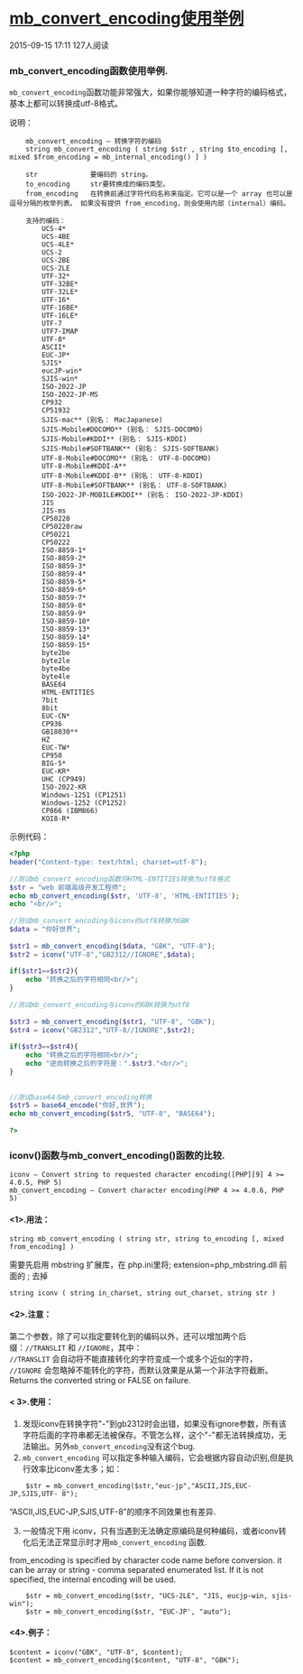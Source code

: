# [mb_convert_encoding使用举例][0]

 2015-09-15 17:11  127人阅读  



### mb_convert_encoding函数使用举例.  

`mb_convert_encoding`函数功能非常强大，如果你能够知道一种字符的编码格式，基本上都可以转换成utf-8格式。

说明：


        mb_convert_encoding — 转换字符的编码  
        string mb_convert_encoding ( string $str , string $to_encoding [, mixed $from_encoding = mb_internal_encoding() ] )  
          
        str             要编码的 string。  
        to_encoding     str要转换成的编码类型。  
        from_encoding   在转换前通过字符代码名称来指定。它可以是一个 array 也可以是逗号分隔的枚举列表。 如果没有提供 from_encoding，则会使用内部（internal）编码。  
          
        支持的编码：  
            UCS-4*  
            UCS-4BE  
            UCS-4LE*  
            UCS-2  
            UCS-2BE  
            UCS-2LE  
            UTF-32*  
            UTF-32BE*  
            UTF-32LE*  
            UTF-16*  
            UTF-16BE*  
            UTF-16LE*  
            UTF-7  
            UTF7-IMAP  
            UTF-8*  
            ASCII*  
            EUC-JP*  
            SJIS*  
            eucJP-win*  
            SJIS-win*  
            ISO-2022-JP  
            ISO-2022-JP-MS  
            CP932  
            CP51932  
            SJIS-mac** (别名： MacJapanese)  
            SJIS-Mobile#DOCOMO** (别名： SJIS-DOCOMO)  
            SJIS-Mobile#KDDI** (别名： SJIS-KDDI)  
            SJIS-Mobile#SOFTBANK** (别名： SJIS-SOFTBANK)  
            UTF-8-Mobile#DOCOMO** (别名： UTF-8-DOCOMO)  
            UTF-8-Mobile#KDDI-A**  
            UTF-8-Mobile#KDDI-B** (别名： UTF-8-KDDI)  
            UTF-8-Mobile#SOFTBANK** (别名： UTF-8-SOFTBANK)  
            ISO-2022-JP-MOBILE#KDDI** (别名： ISO-2022-JP-KDDI)  
            JIS  
            JIS-ms  
            CP50220  
            CP50220raw  
            CP50221  
            CP50222  
            ISO-8859-1*  
            ISO-8859-2*  
            ISO-8859-3*  
            ISO-8859-4*  
            ISO-8859-5*  
            ISO-8859-6*  
            ISO-8859-7*  
            ISO-8859-8*  
            ISO-8859-9*  
            ISO-8859-10*  
            ISO-8859-13*  
            ISO-8859-14*  
            ISO-8859-15*  
            byte2be  
            byte2le  
            byte4be  
            byte4le  
            BASE64  
            HTML-ENTITIES  
            7bit  
            8bit  
            EUC-CN*  
            CP936  
            GB18030**  
            HZ  
            EUC-TW*  
            CP950  
            BIG-5*  
            EUC-KR*  
            UHC (CP949)  
            ISO-2022-KR  
            Windows-1251 (CP1251)  
            Windows-1252 (CP1252)  
            CP866 (IBM866)  
            KOI8-R*  

  
示例代码： 

```php
<?php  
header("Content-type: text/html; charset=utf-8");  
  
//测试mb_convert_encoding函数将HTML-ENTITIES转换为utf8格式  
$str = "web 前端高级开发工程师";  
echo mb_convert_encoding($str, 'UTF-8', 'HTML-ENTITIES');  
echo "<br/>";  
  
//测试mb_convert_encoding与iconv的utf8转换为GBK  
$data = "你好世界";  
  
$str1 = mb_convert_encoding($data, "GBK", "UTF-8");  
$str2 = iconv("UTF-8","GB2312//IGNORE",$data);  
  
if($str1==$str2){  
    echo "转换之后的字符相同<br/>";      
}  
  
//测试mb_convert_encoding与iconv的GBK转换为utf8  
  
$str3 = mb_convert_encoding($str1, "UTF-8", "GBK");  
$str4 = iconv("GB2312","UTF-8//IGNORE",$str2);  
  
if($str3==$str4){  
    echo "转换之后的字符相同<br/>";  
    echo "逆向转换之后的字符是：".$str3."<br/>";  
}  
  
  
//测试base64与mb_convert_encoding转换  
$str5 = base64_encode("你好,世界");  
echo mb_convert_encoding($str5, "UTF-8", "BASE64");  
  
?>  
```
  
### iconv()函数与mb_convert_encoding()函数的比较.

  
    iconv — Convert string to requested character encoding([PHP][9] 4 >= 4.0.5, PHP 5)  
    mb_convert_encoding — Convert character encoding(PHP 4 >= 4.0.6, PHP 5)  
  
#### <1>.用法：  

    
    string mb_convert_encoding ( string str, string to_encoding [, mixed from_encoding] )  

需要先启用 mbstring 扩展库，在 php.ini里将; extension=php_mbstring.dll 前面的 ; 去掉

    string iconv ( string in_charset, string out_charset, string str )  

#### <2>.注意：  

第二个参数，除了可以指定要转化到的编码以外，还可以增加两个后缀：`//TRANSLIT` 和 `//IGNORE`，其中：  
`//TRANSLIT` 会自动将不能直接转化的字符变成一个或多个近似的字符，  
`//IGNORE` 会忽略掉不能转化的字符，而默认效果是从第一个非法字符截断。  
Returns the converted string or FALSE on failure.  
  
#### < 3>.使用：  

1. 发现iconv在转换字符"-"到gb2312时会出错，如果没有ignore参数，所有该字符后面的字符串都无法被保存。不管怎么样，这个"-"都无法转换成功，无法输出。另外`mb_convert_encoding`没有这个bug.  
2. `mb_convert_encoding` 可以指定多种输入编码，它会根据内容自动识别,但是执行效率比iconv差太多；如：

```
    $str = mb_convert_encoding($str,"euc-jp","ASCII,JIS,EUC-JP,SJIS,UTF- 8");
```

“ASCII,JIS,EUC-JP,SJIS,UTF-8”的顺序不同效果也有差异.  

3. 一般情况下用 iconv，只有当遇到无法确定原编码是何种编码，或者iconv转化后无法正常显示时才用`mb_convert_encoding` 函数.  

from_encoding is specified by character code name before conversion. it can be array or string - comma separated enumerated list. If it is not specified, the internal encoding will be used.  

```
    $str = mb_convert_encoding($str, "UCS-2LE", "JIS, eucjp-win, sjis-win");  
    $str = mb_convert_encoding($str, "EUC-JP', "auto");  
```

#### <4>.例子：  

    $content = iconv("GBK", "UTF-8", $content);  
    $content = mb_convert_encoding($content, "UTF-8", "GBK"); 

[0]: /u011132987/article/details/48470207
[9]: http://lib.csdn.net/base/php